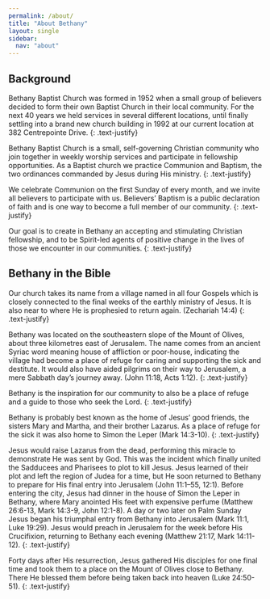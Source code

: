 ```yaml
---
permalink: /about/
title: "About Bethany"
layout: single
sidebar:
  nav: "about"
---
```


## Background

Bethany Baptist Church was formed in 1952 when a small group of believers decided to form their own Baptist Church in their local community. For the next 40 years we held services in several different locations, until finally settling into a brand new church building in 1992 at our current location at 382 Centrepointe Drive.
{: .text-justify}

Bethany Baptist Church is a small, self-governing Christian community who join together in weekly worship services and participate in fellowship opportunities. As a Baptist church we practice Communion and Baptism, the two ordinances commanded by Jesus during His ministry.
{: .text-justify}

We celebrate Communion on the first Sunday of every month, and we invite all believers to participate with us. Believers’ Baptism is a public declaration of faith and is one way to become a full member of our community.
{: .text-justify}

Our goal is to create in Bethany an accepting and stimulating Christian fellowship, and to be Spirit-led agents of positive change in the lives of those we encounter in our communities.
{: .text-justify}

## Bethany in the Bible

Our church takes its name from a village named in all four Gospels which is closely connected to the final weeks of the earthly ministry of Jesus. It is also near to where He is prophesied to return again. (Zechariah 14:4)
{: .text-justify}

Bethany was located on the southeastern slope of the Mount of Olives, about three kilometres east of Jerusalem. The name comes from an ancient Syriac word meaning house of affliction or poor-house, indicating the village had become a place of refuge for caring and supporting the sick and destitute. It would also have aided pilgrims on their way to Jerusalem, a mere Sabbath day’s journey away. (John 11:18, Acts 1:12).
{: .text-justify}

Bethany is the inspiration for our community to also be a place of refuge and a guide to those who seek the Lord.
{: .text-justify}

Bethany is probably best known as the home of Jesus’ good friends, the sisters Mary and Martha, and their brother Lazarus. As a place of refuge for the sick it was also home to Simon the Leper (Mark 14:3-10).
{: .text-justify}

Jesus would raise Lazarus from the dead, performing this miracle to demonstrate He was sent by God. This was the incident which finally united the Sadducees and Pharisees to plot to kill Jesus. Jesus learned of their plot and left the region of Judea for a time, but He soon returned to Bethany to prepare for His final entry into Jerusalem (John 11:1–55, 12:1). Before entering the city, Jesus had dinner in the house of Simon the Leper in Bethany, where Mary anointed His feet with expensive perfume (Matthew 26:6-13, Mark 14:3-9, John 12:1-8). A day or two later on Palm Sunday Jesus began his triumphal entry from Bethany into Jerusalem (Mark 11:1, Luke 19:29). Jesus would preach in Jerusalem for the week before His Crucifixion, returning to Bethany each evening (Matthew 21:17, Mark 14:11-12).
{: .text-justify}

Forty days after His resurrection, Jesus gathered His disciples for one final time and took them to a place on the Mount of Olives close to Bethany. There He blessed them before being taken back into heaven (Luke 24:50-51).
{: .text-justify}

